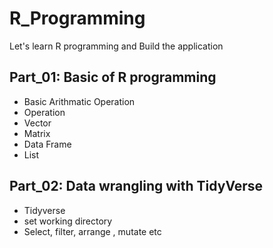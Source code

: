 # R_Programming
Let's learn R programming and Build the application


## Part_01: Basic of R programming
- Basic Arithmatic Operation
- Operation
- Vector
- Matrix
- Data Frame
- List

## Part_02: Data wrangling with TidyVerse
- Tidyverse
- set working directory
- Select, filter, arrange , mutate etc
